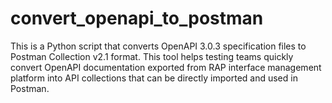 # convert_openapi_to_postman
This is a Python script that converts OpenAPI 3.0.3 specification files to Postman Collection v2.1 format. This tool helps testing teams quickly convert OpenAPI documentation exported from RAP interface management platform into API collections that can be directly imported and used in Postman.
